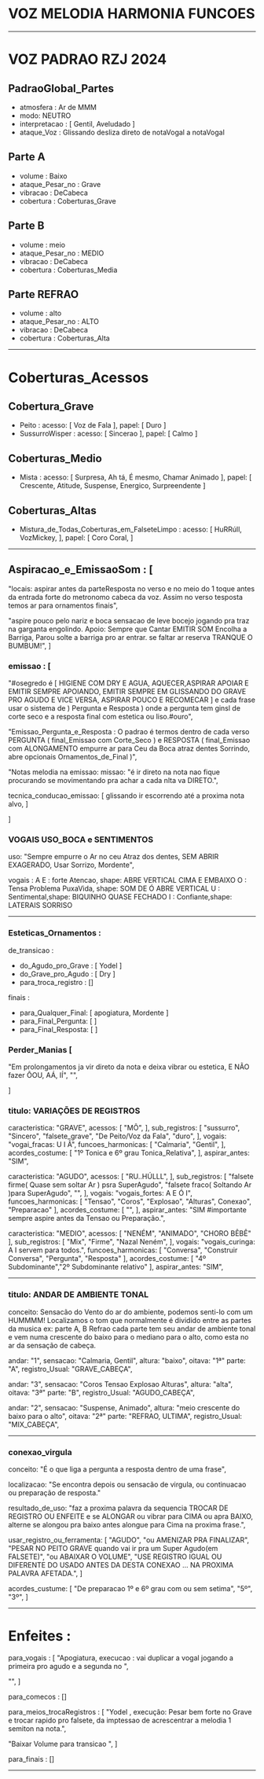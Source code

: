 # VOZ MELODIA HARMONIA FUNCOES

---

# VOZ PADRAO RZJ 2024

## PadraoGlobal_Partes
- atmosfera : Ar de MMM
- modo: NEUTRO
- interpretacao : [ Gentil, Aveludado ]
- ataque_Voz : Glissando desliza direto de notaVogal a notaVogal

## Parte A
- volume : Baixo
- ataque_Pesar_no : Grave
- vibracao : DeCabeca
- cobertura : Coberturas_Grave

## Parte B
- volume : meio
- ataque_Pesar_no : MEDIO
- vibracao : DeCabeca
- cobertura : Coberturas_Media

## Parte REFRAO
- volume : alto
- ataque_Pesar_no : ALTO
- vibracao : DeCabeca
- cobertura : Coberturas_Alta

---


# Coberturas_Acessos

## Cobertura_Grave
- Peito : acesso: [ Voz de Fala ], papel: [ Duro ]
- SussurroWisper : acesso: [ Sincerao ], papel: [ Calmo ]


## Coberturas_Medio
- Mista : acesso: [ Surpresa, Ah tá, É mesmo, Chamar Animado ], papel: [ Crescente, Atitude, Suspense, Energico, Surpreendente ]


## Coberturas_Altas
- Mistura_de_Todas_Coberturas_em_FalseteLimpo : acesso: [ HuRRúll, VozMickey, ], papel: [ Coro Coral, ]


---

## Aspiracao_e_EmissaoSom : [

"locais: aspirar antes da parteResposta no verso e no meio do 1 toque antes da entrada forte do metronomo cabeca da voz. Assim no verso tesposta temos ar para ornamentos finais",

"aspire pouco pelo nariz e boca sensacao de leve bocejo jogando pra traz na garganta engolindo. Apoio: Sempre que Cantar EMITIR SOM Encolha a Barriga, Parou solte a barriga pro ar entrar. se faltar ar reserva TRANQUE O BUMBUM!",
]

### emissao : [
"#osegredo é [ HIGIENE COM DRY E AGUA, AQUECER,ASPIRAR APOIAR E EMITIR SEMPRE  APOIANDO, EMITIR SEMPRE EM GLISSANDO DO GRAVE PRO AGUDO E VICE VERSA, ASPIRAR POUCO E RECOMECAR ] e cada frase usar o sistema de ) Pergunta e Resposta ) onde a pergunta tem ginsl de corte seco e a resposta final com estetica ou liso.#ouro",

"Emissao_Pergunta_e_Resposta : O padrao é termos dentro de cada verso PERGUNTA ( final_Emissao com Corte_Seco ) e RESPOSTA ( final_Emissao com ALONGAMENTO empurre ar para Ceu da Boca atraz dentes Sorrindo, abre opcionais Ornamentos_de_Final )",

"Notas melodia na emissao: 
missao: "é ir direto na nota nao fique procurando se movimentando pra achar a cada nlta va DIRETO.",

tecnica_conducao_emissao: [ glissando ir escorrendo até a proxima nota alvo, ]

]

### VOGAIS USO_BOCA e SENTIMENTOS
uso: "Sempre empurre o Ar no ceu Atraz dos dentes, SEM ABRIR EXAGERADO, Usar Sorrizo, Mordente",

vogais : 
A E : forte Atencao, shape: ABRE VERTICAL CIMA E EMBAIXO
O : Tensa Problema PuxaVida, shape: SOM DE Ó ABRE VERTICAL
U : Sentimental,shape: BIQUINHO QUASE FECHADO
I : Confiante,shape: LATERAIS SORRISO

---



### Esteticas_Ornamentos : 

de_transicao : 
- do_Agudo_pro_Grave : [ Yodel ]
- do_Grave_pro_Agudo : [ Dry ]
- para_troca_registro : []

finais :
- para_Qualquer_Final: [ apogiatura, Mordente ]
- para_Final_Pergunta: [ ]
- para_Final_Resposta: [ ]

### Perder_Manias [
"Em prolongamentos ja vir direto da nota e deixa vibrar ou estetica, E NÃO fazer ÔOU, AÁ, IÍ",
"",

]


### titulo: VARIAÇÕES DE REGISTROS
caracteristica: "GRAVE", acessos: [ "MÔ", ], sub_registros: [ "sussurro", "Sincero", "falsete_grave", "De Peito/Voz da Fala", "duro", ], vogais: "vogai_fracas: U I Â", funcoes_harmonicas: [ "Calmaria", "Gentil", ], acordes_costume: [ "1º Tonica e 6º grau Tonica_Relativa", ], aspirar_antes: "SIM",

caracteristica: "AGUDO", acessos: [ "RU..HÚLLL", ], sub_registros: [ "falsete firme( Quase sem soltar Ar ) psra SuperAgudo", "falsete fraco( Soltando Ar )para SuperAgudo", "", ], vogais: "vogais_fortes: A E Ó I", funcoes_harmonicas: [ "Tensao", "Coros", "Explosao", "Alturas", Conexao", "Preparacao" ], acordes_costume: [ "", ], aspirar_antes: "SIM #importante sempre aspire antes da Tensao ou Preparação.",

caracteristica: "MEDIO", acessos: [ "NENÉM", "ANIMADO", "CHORO BÊBÊ" ], sub_registros: [ "Mix", "Firme", "Nazal Neném", ], vogais: "vogais_curinga: A I servem para todos.", funcoes_harmonicas: [ "Conversa", "Construir Conversa", "Pergunta", "Resposta" ],  acordes_costume: [ "4º Subdominante","2º Subdominante relativo" ], aspirar_antes: "SIM",

---

### titulo: ANDAR DE AMBIENTE TONAL
conceito: Sensacão do Vento do ar do ambiente, podemos senti-lo com um HUMMMM! Localizamos o tom que normalmente é dividido entre as partes da musica ex: parte A, B Refrao cada parte tem seu andar de ambiente tonal e vem numa crescente do baixo para o mediano para o alto, como esta no ar da sensação de cabeça.

andar: "1", sensacao: "Calmaria, Gentil", altura: "baixo", oitava: "1ª" parte: "A", registro_Usual: "GRAVE_CABEÇA",

andar: "3", sensacao: "Coros Tensao Explosao Alturas", altura: "alta", oitava: "3ª" parte: "B", registro_Usual: "AGUDO_CABEÇA",

andar: "2", sensacao: "Suspense, Animado", altura: "meio crescente do baixo para o alto", oitava: "2ª" parte: "REFRAO, ULTIMA", registro_Usual: "MIX_CABEÇA",

---

### conexao_virgula
conceito: "É o que liga a pergunta a resposta dentro de uma frase",

localizacao: "Se encontra depois ou sensacão de virgula, ou continuacao ou preparação de resposta."

resultado_de_uso: "faz a proxima palavra da sequencia TROCAR DE REGISTRO OU ENFEITE e se ALONGAR ou vibrar para CIMA ou apra BAIXO, alterne se alongou pra baixo antes alongue para Cima na proxima frase.",

usar_registro_ou_ferramenta: [ "AGUDO", "ou AMENIZAR PRA FINALIZAR", "PESAR NO PEITO GRAVE quando vai ir pra um Super Agudo(em FALSETE)", "ou ABAIXAR O VOLUME", "USE REGISTRO IGUAL OU DIFERENTE DO USADO ANTES DA DESTA CONEXAO ... NA PROXIMA PALAVRA AFETADA.", ]

acordes_custume: [ "De preparacao 1º e 6º grau com ou sem setima", "5º", "3º", ]


---


# Enfeites :

para_vogais : [
"Apogiatura, execucao : vai duplicar a vogal jogando a primeira pro agudo e a segunda no  ",

"",
]

 para_comecos : []

para_meios_trocaRegistros : [
"Yodel , execução: Pesar bem forte no Grave e trocar rapido pro falsete, da imptessao de acrescentrar a melodia 1 semiton na nota.",

"Baixar Volume para transicao ",
]

para_finais : []

---


